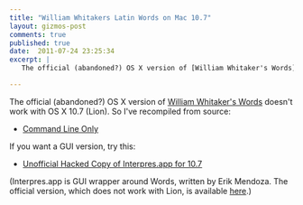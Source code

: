 ```yaml
---
title: "William Whitakers Latin Words on Mac 10.7"
layout: gizmos-post
comments: true
published: true
date:  2011-07-24 23:25:34
excerpt: |
   The official (abandoned?) OS X version of [William Whitaker's Words](http://users.erols.com/whitaker/words.htm) doesn't work with OS X 10.7 (Lion). So I've recompiled from source

---
```


The official (abandoned?) OS X version of [William Whitaker's Words](http://users.erols.com/whitaker/words.htm) doesn't work with OS X 10.7 (Lion). So I've recompiled from source:

+	[Command Line Only](http://files.davidsanson.com/words-os-x-universal.zip)

If you want a GUI version, try this:

+	[Unofficial Hacked Copy of Interpres.app for 10.7](http://files.davidsanson.com/Interpres.app.zip)

(Interpres.app is GUI wrapper around Words, written by Erik Mendoza. The official version, which does not work with Lion, is available [here](https://sites.google.com/site/erikandremendoza/).) 
